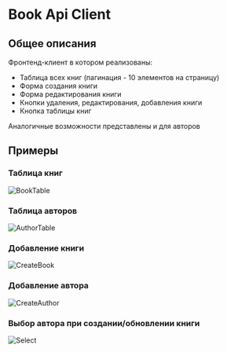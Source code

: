 # Book Api Client

## Общее описания

Фронтенд-клиент в котором реализованы:

* Таблица всех книг (пагинация - 10 элементов на страницу)
* Форма создания книги
* Форма редактирования книги
* Кнопки удаления, редактирования, добавления книги
* Кнопка таблицы книг

Аналогичные возможности представлены и для авторов

## Примеры 

### Таблица книг

![BookTable](https://i.imgur.com/jGtsbvB.png)

### Таблица авторов

![AuthorTable](https://i.imgur.com/G3Z1aMG.png)

### Добавление книги

![CreateBook](https://i.imgur.com/UlHr4zT.png)

### Добавление автора

![CreateAuthor](https://i.imgur.com/UlHr4zT.png![img.png](img.png))

### Выбор автора при создании/обновлении книги

![Select](https://i.imgur.com/nM7mRbf.png)
